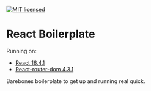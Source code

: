 [![MIT licensed](https://img.shields.io/badge/license-MIT-blue.svg)](https://raw.githubusercontent.com/edisonchee/slimbot/master/LICENSE)

# React Boilerplate

Running on:
* [React 16.4.1](https://github.com/facebook/react)
* [React-router-dom 4.3.1](https://github.com/ReactTraining/react-router/tree/master/packages/react-router-dom)

Barebones boilerplate to get up and running real quick.